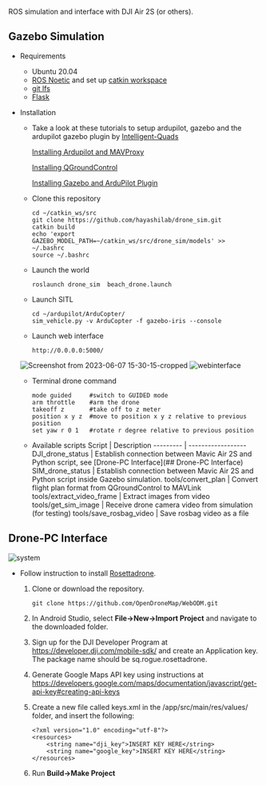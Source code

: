 ROS simulation and interface with DJI Air 2S (or others).

## Gazebo Simulation

- Requirements
  - Ubuntu 20.04
  - [ROS Noetic](http://wiki.ros.org/noetic/Installation/Ubuntu) and set up [catkin workspace](http://wiki.ros.org/ROS/Tutorials/InstallingandConfiguringROSEnvironment#Create_a_ROS_Workspace)
  - [git lfs](https://github.com/git-lfs/git-lfs/wiki/Installation)
  - [Flask](https://flask.palletsprojects.com/en/3.0.x/)

  
- Installation
  - Take a look at these tutorials to setup ardupilot, gazebo and the ardupilot gazebo plugin by [Intelligent-Quads](https://github.com/Intelligent-Quads)

      [Installing Ardupilot and MAVProxy](https://github.com/Intelligent-Quads/iq_tutorials/blob/master/docs/Installing_Ardupilot_20_04.md)

      [Installing QGroundControl](https://github.com/Intelligent-Quads/iq_tutorials/blob/master/docs/installing_qgc.md)

      [Installing Gazebo and ArduPilot Plugin](https://github.com/Intelligent-Quads/iq_tutorials/blob/master/docs/installing_gazebo_arduplugin.md)
      
  - Clone this repository
    ```
    cd ~/catkin_ws/src
    git clone https://github.com/hayashilab/drone_sim.git
    catkin build
    echo 'export GAZEBO_MODEL_PATH=~/catkin_ws/src/drone_sim/models' >> ~/.bashrc
    source ~/.bashrc
    ```
  - Launch the world
    ```
    roslaunch drone_sim  beach_drone.launch
    ```
  - Launch SITL
    ```
    cd ~/ardupilot/ArduCopter/
    sim_vehicle.py -v ArduCopter -f gazebo-iris --console
    ```

  - Launch web interface
    ```
    http://0.0.0.0:5000/
    ```
  
   ![Screenshot from 2023-06-07 15-30-15-cropped](https://github.com/hayashilab/drone_sim/assets/86349365/92824b4e-2c56-4234-9c04-dd955786a42a)
   ![webinterface](https://github.com/user-attachments/assets/8de67f7f-12f8-47fe-ba87-2491e1e4432d)

   
  - Terminal drone command
    ```
    mode guided     #switch to GUIDED mode
    arm throttle    #arm the drone
    takeoff z       #take off to z meter
    position x y z  #move to position x y z relative to previous position
    set yaw r 0 1   #rotate r degree relative to previous position
    ```
  
  - Available scripts
    Script | Description
    --------- | ------------------
    DJI_drone_status |  Establish connection between Mavic Air 2S and Python script, see [Drone-PC Interface](## Drone-PC Interface)
    SIM_drone_status |  Establish connection between Mavic Air 2S and Python script inside Gazebo simulation.
    tools/convert_plan | Convert flight plan format from QGroundControl to MAVLink
    tools/extract_video_frame | Extract images from video
    tools/get_sim_image | Receive drone camera video from simulation (for testing)
    tools/save_rosbag_video | Save rosbag video as a file
    
    
## Drone-PC Interface

  ![system](https://github.com/user-attachments/assets/cb8a0b55-11aa-4f70-926f-540958c6340f)

  - Follow instruction to install [Rosettadrone](https://github.com/RosettaDrone/rosettadrone).
 
    1. Clone or download the repository.
        ```
        git clone https://github.com/OpenDroneMap/WebODM.git
        ```

    2. In Android Studio, select **File->New->Import Project** and navigate to the downloaded folder.
 
    3. Sign up for the DJI Developer Program at https://developer.dji.com/mobile-sdk/ and create an Application key. The package name should be sq.rogue.rosettadrone.

    4. Generate Google Maps API key using instructions at https://developers.google.com/maps/documentation/javascript/get-api-key#creating-api-keys 
 
    5. Create a new file called keys.xml in the /app/src/main/res/values/ folder, and insert the following:
        ```
        <?xml version="1.0" encoding="utf-8"?>
        <resources>
            <string name="dji_key">INSERT KEY HERE</string>
            <string name="google_key">INSERT KEY HERE</string>
        </resources>
        ```
    
    6. Run **Build->Make Project**

  

